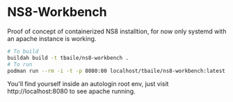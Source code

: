 # NS8-Workbench
Proof of concept of containerized NS8 installtion, for now only systemd with an apache instance is working.
```bash
# To build
buildah build -t tbaile/ns8-workbench .
# To run
podman run --rm -i -t -p 8080:80 localhost/tbaile/ns8-workbench:latest
```
You'll find yourself inside an autologin root env, just visit http://localhost:8080 to see apache running.
